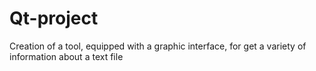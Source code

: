 # Qt-project
Creation of a tool, equipped with a graphic interface, for get a variety of information about a text file
